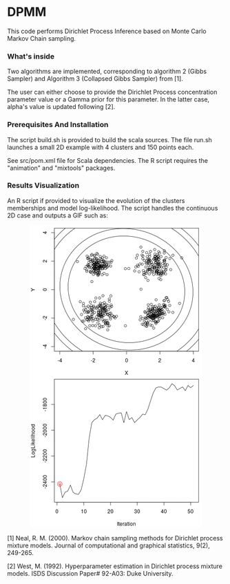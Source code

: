 # DPMM

This code performs Dirichlet Process Inference based on Monte Carlo Markov Chain sampling.

### What's inside 

Two algorithms are implemented, corresponding to algorithm 2 (Gibbs Sampler) and Algorithm 3 (Collapsed Gibbs Sampler) from [1].

The user can either choose to provide the Dirichlet Process concentration parameter value or a Gamma prior for this parameter. In the latter case, alpha's value is updated following [2].

### Prerequisites And Installation

The script build.sh is provided to build the scala sources. The file run.sh launches a small 2D example with 4 clusters and 150 points each.

See src/pom.xml file for Scala dependencies.
The R script requires the "animation" and "mixtools" packages. 

### Results Visualization

An R script if provided to visualize the evolution of the clusters memberships and model log-likelihood. The script handles the continuous 2D case and outputs a GIF such as:

<p align="center">
  <img src="https://github.com/EtienneGof/DPMM/blob/main/example_visualization.gif" />
</p>

[1] Neal, R. M. (2000). Markov chain sampling methods for Dirichlet process mixture models. Journal of computational and graphical statistics, 9(2), 249-265.

[2] West, M. (1992). Hyperparameter estimation in Dirichlet process mixture models. ISDS Discussion Paper# 92-A03: Duke University.
